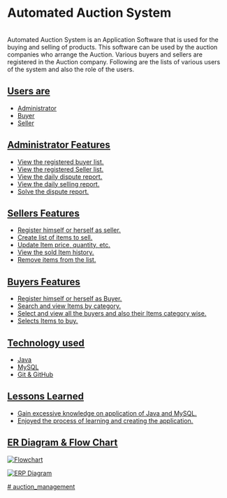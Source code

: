 # Automated Auction System
<br>
Automated Auction System is an Application Software that is used for the buying and selling of products. This software can be used by the auction companies  who arrange the Auction. Various buyers and sellers are registered in the Auction company. Following are the lists of various users of the system and also the role of the users.
<br>
<h2><u>Users are<u></h2>
  <ul>
    <li>Administrator</li>
    <li>Buyer</li>
    <li>Seller</li>
  </ul>
  <h2><u>Administrator Features<u></h2>
  <ul>
    <li>View the registered buyer list.</li>
    <li>View the registered Seller list.</li>
    <li>View the daily dispute report.</li>
    <li>View the daily selling report.</li>
    <li>Solve the dispute report.</li>
  </ul>
  <h2><u>Sellers Features<u></h2>
  <ul>
    <li>Register himself or herself as seller.</li>
    <li>Create list of items to sell.</li>
    <li>Update Item price, quantity, etc.</li>
    <li>View the sold Item history.</li>
    <li>Remove items from the list.</li>
  </ul>
    <h2><u>Buyers Features<u></h2>
  <ul>
    <li>Register himself or herself as Buyer.</li>
    <li>Search and view Items by category.</li>
    <li>Select and view all the buyers and also their Items category wise.</li>
    <li>Selects Items to buy.</li>
  </ul>
<h2><u>Technology used<u></h2>
  <ul>
    <li>Java</li>
    <li>MySQL</li>
    <li>Git & GitHub</li>
  </ul>
  <h2><u>Lessons Learned<u></h2>
  <ul>
    <li>Gain excessive knowledge on application of Java and MySQL.</li>
    <li>Enjoyed the process of learning and creating the application.</li>
  </ul>
    <h2><u>ER Diagram & Flow Chart<u></h2>  
   
   
  ![Flowchart](https://user-images.githubusercontent.com/107523890/208630538-909d95b2-152c-4e01-a544-d17f01ca7b0a.jpeg)



   ![ERP Diagram](https://user-images.githubusercontent.com/107523890/208337571-6a154c12-b1fb-4716-846f-c2000ce9d003.jpg)


  


#   a u c t i o n _ m a n a g e m e n t  
 